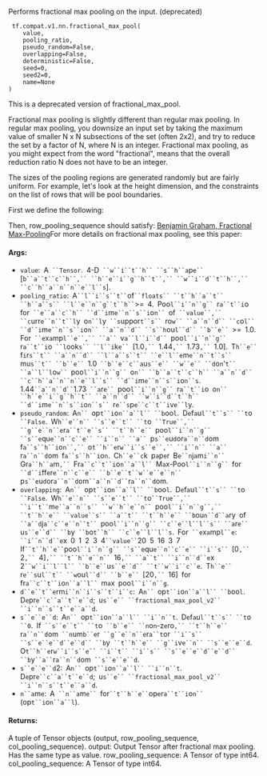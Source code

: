 
Performs fractional max pooling on the input. (deprecated)

```
 tf.compat.v1.nn.fractional_max_pool(
    value,
    pooling_ratio,
    pseudo_random=False,
    overlapping=False,
    deterministic=False,
    seed=0,
    seed2=0,
    name=None
)
```

This is a deprecated version of fractional_max_pool.

Fractional max pooling is slightly different than regular max pooling. In regular max pooling, you downsize an input set by taking the maximum value of smaller N x N subsections of the set (often 2x2), and try to reduce the set by a factor of N, where N is an integer. Fractional max pooling, as you might expect from the word "fractional", means that the overall reduction ratio N does not have to be an integer.

The sizes of the pooling regions are generated randomly but are fairly uniform. For example, let's look at the height dimension, and the constraints on the list of rows that will be pool boundaries.

First we define the following:

Then, row_pooling_sequence should satisfy:
[Benjamin Graham, Fractional Max-Pooling](http://arxiv.org/abs/1412.6071)For more details on fractional max pooling, see this paper: 

#### Args:
- `value`:` `A` ``Tensor`.` `4-D` ``w``i``t``h`` ``s``h``a`p`e`` `[`b``a``t``c``h``,`` ``h``e``i``g``h``t``,`` ``w``i``d``t``h``,`` ``c``h``a``n``n``e``l``s`].
- `pooling_ratio`:` `A` ``l``i``s``t`` `of` ``floats`` ``t``h``a``t`` ``h``a``s`` ``l``e``n``g``t``h`` `>=` `4.` `Poo`l``i``n``g`` `r`a``t``i`o` `for` ``e``a``c``h`` ``d``i`m`e``n``s``i`o`n`` `of` ``value``,`` ``c`urr`e``n``t``l`y` `o`n``l`y` ``s`uppor`t``s`` `ro`w`` ``a``n``d`` ``c`o`l`` ``d``i`m`e``n``s``i`o`n`` ``a``n``d`` ``s``h`ou`l``d`` ``b``e`` `>=` `1.0.` `For` ``e`x`a`mp`l``e``,`` ``a`` `v`a``l``i``d`` `poo`l``i``n``g`` `r`a``t``i`o` ``l`ook`s`` ``l``i`k`e`` `[1.0`,`` `1.44`,`` `1.73`,`` `1.0].` `T`h``e`` `f`i`r`s``t`` ``a``n``d`` ``l``a``s``t`` ``e``l``e`m`e``n``t``s`` `mu`s``t`` ``b``e`` `1.0` ``b``e``c``a`u`s``e`` ``w``e`` ``d`o`n`'`t`` ``a``l``l`o`w`` `poo`l``i``n``g`` `o`n`` ``b``a``t``c``h`` ``a``n``d`` ``c``h``a``n``n``e``l``s`` ``d``i`m`e``n``s``i`o`n``s`.` `1.44` ``a``n``d`` `1.73` ``a`r`e`` `poo`l``i``n``g`` `r`a``t``i`o` `o`n`` ``h``e``i``g``h``t`` ``a``n``d`` ``w``i``d``t``h`` ``d``i`m`e``n``s``i`o`n``s`` `r`e``s`p`e``c``t``i`v`e``l`y.
- `pseudo_random`:` `A`n`` `op`t``i`o`n``a``l`` ``b`oo`l`.` `D`e`f`a`u`l``t``s`` ``t`o` ``False`.` `W`h``e``n`` ``s``e``t`` ``t`o` ``True``,`` ``g``e``n``e`r`a``t``e``s`` ``t``h``e`` `poo`l``i``n``g`` ``s``e`qu`e``n``c``e`` ``i``n`` ``a`` `p`s``e`u`d`or`a``n``d`om` `f`a``s``h``i`o`n``,`` `o`t``h``e`r`w``i``s``e``,`` ``i``n`` ``a`` `r`a``n``d`om` `f`a``s``h``i`o`n`.` `C`h``e``c`k` `p`a`p`e`r` `B`e``n`j`a`m`i``n`` `Gr`a``h``a`m`,`` `Fr`a``c``t``i`o`n``a``l`` `M`a`x-Poo`l``i``n``g`` `for` ``d``i`ff`e`r`e``n``c``e`` ``b``e``t``w``e``e``n`` `p`s``e`u`d`or`a``n``d`om` ``a``n``d`` `r`a``n``d`om.
- `overlapping`:` `A`n`` `op`t``i`o`n``a``l`` ``b`oo`l`.` `D`e`f`a`u`l``t``s`` ``t`o` ``False`.` `W`h``e``n`` ``s``e``t`` ``t`o` ``True``,`` ``i``t`` `m`e``a``n``s`` ``w``h``e``n`` `poo`l``i``n``g``,`` ``t``h``e`` ``value``s`` ``a``t`` ``t``h``e`` ``b`ou`n``d``a`ry` `of` ``a``d`j`a``c``e``n``t`` `poo`l``i``n``g`` ``c``e``l``l``s`` ``a`r`e`` `u`s``e``d`` ``b`y` ``b`o`t``h`` ``c``e``l``l``s`.` `For` ``e`x`a`mp`l``e`:` ``i``n``d``e`x` `0` `1` `2` `3` `4` ``value`` `20` `5` `16` `3` `7` `If` ``t``h``e`` `poo`l``i``n``g`` ``s``e`qu`e``n``c``e`` ``i``s`` `[0`,`` `2`,`` `4]`,`` ``t``h``e``n`` `16`,`` ``a``t`` ``i``n``d``e`x` `2` ``w``i``l``l`` ``b``e`` `u`s``e``d`` ``t``w``i``c``e`.` `T`h``e`` `r`e``s`u`l``t`` ``w`ou`l``d`` ``b``e`` `[20`,`` `16]` `for` `fr`a``c``t``i`o`n``a``l`` `m`a`x` `poo`l``i``n``g`.
- `d``e``t``e`rm`i``n``i``s``t``i``c`:` `A`n`` `op`t``i`o`n``a``l`` ``b`oo`l`.` `D`e`pr`e``c``a``t``e``d`;` `u`s``e`` ``fractional_max_pool_v2`` ``i``n``s``t``e``a``d`.
- `s``e``e``d`:` `A`n`` `op`t``i`o`n``a``l`` ``i``n``t`.` `D`e`f`a`u`l``t``s`` ``t`o` ``0`.` `If` ``s``e``t`` ``t`o` ``b``e`` ``n`o`n`-z`e`ro`,`` ``t``h``e`` `r`a``n``d`om` ``n`um`b``e`r` ``g``e``n``e`r`a``t`or` ``i``s`` ``s``e``e``d``e``d`` ``b`y` ``t``h``e`` ``g``i`v`e``n`` ``s``e``e``d`.` `O`t``h``e`r`w``i``s``e`` ``i``t`` ``i``s`` ``s``e``e``d``e``d`` ``b`y` ``a`` `r`a``n``d`om` ``s``e``e``d`.
- `s``e``e``d`2:` `A`n`` `op`t``i`o`n``a``l`` ``i``n``t`.` `D`e`pr`e``c``a``t``e``d`;` `u`s``e`` ``fractional_max_pool_v2`` ``i``n``s``t``e``a``d`.
- `n``a`m`e`:` `A` ``n``a`m`e`` `for` ``t``h``e`` `op`e`r`a``t``i`o`n`` `(op`t``i`o`n``a``l`).
#### Returns:

A tuple of Tensor objects (output, row_pooling_sequence, col_pooling_sequence). output: Output Tensor after fractional max pooling. Has the same type as value. row_pooling_sequence: A Tensor of type int64. col_pooling_sequence: A Tensor of type int64.
